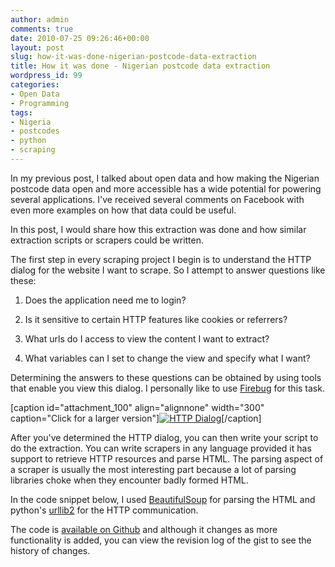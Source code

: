 ```yaml
---
author: admin
comments: true
date: 2010-07-25 09:26:46+00:00
layout: post
slug: how-it-was-done-nigerian-postcode-data-extraction
title: How it was done - Nigerian postcode data extraction
wordpress_id: 99
categories:
- Open Data
- Programming
tags:
- Nigeria
- postcodes
- python
- scraping
---
```


In my previous post, I talked about open data and how making the Nigerian postcode data open and more accessible has a wide potential for powering several applications. I've received several comments on Facebook with even more examples on how that data could be useful.

In this post, I would share how this extraction was done and how similar extraction scripts or scrapers could be written.

The first step in every scraping project I begin is to understand the HTTP dialog for the website I want to scrape. So I attempt to answer questions like these:



	
  1. Does the application need me to login?

	
  2. Is it sensitive to certain HTTP features like cookies or referrers?

	
  3. What urls do I access to view the content I want to extract?

	
  4. What variables can I set to change the view and specify what I want?


Determining the answers to these questions can be obtained by using tools that enable you view this dialog. I personally like to use [Firebug](http://getfirebug.com/) for this task.

[caption id="attachment_100" align="alignnone" width="300" caption="Click for a larger version"][![HTTP Dialog](http://blog.timakinbo.com/wp-content/uploads/2010/07/http-dialog-nigeriapostcodes.com_-300x203.png)](http://blog.timakinbo.com/wp-content/uploads/2010/07/http-dialog-nigeriapostcodes.com_-e1280048721758.png)[/caption]

After you've determined the HTTP dialog, you can then write your script to do the extraction. You can write scrapers in any language provided it has support to retrieve HTTP resources and parse HTML. The parsing aspect of a scraper is usually the most interesting part because a lot of parsing libraries choke when they encounter badly formed HTML.

In the code snippet below, I used [BeautifulSoup](http://www.crummy.com/software/BeautifulSoup/) for parsing the HTML and python's [urllib2](http://docs.python.org/library/urllib2.html) for the HTTP communication.

The code is [available on Github](http://gist.github.com/484852) and although it changes as more functionality is added, you can view the revision log of the gist to see the history of changes.
